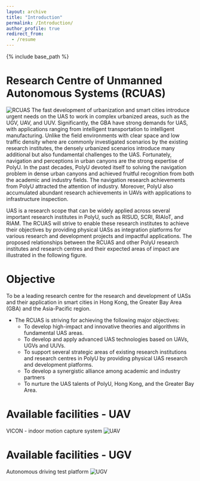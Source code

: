```yaml
---
layout: archive
title: "Introduction"
permalink: /Introduction/
author_profile: true
redirect_from:
  - /resume
---
```


{% include base_path %}

Research Centre of Unmanned Autonomous Systems (RCUAS)
======
![RCUAS](https://mapei319.github.io/Polyu_RCUAS.github.io/images/RCUAS-2.png)
The fast development of urbanization and smart cities introduce urgent needs on the UAS to work in complex urbanized areas, such as the UGV, UAV, and UUV. Significantly, the GBA have strong demands for UAS, with applications ranging from intelligent transportation to intelligent manufacturing. Unlike the field environments with clear space and low traffic density where are commonly investigated scenarios by the existing research institutes, the densely urbanized scenarios introduce many additional but also fundamental challenges to the UAS. Fortunately, navigation and perceptions in urban canyons are the strong expertise of PolyU. In the past decades, PolyU devoted itself to solving the navigation problem in dense urban canyons and achieved fruitful recognition from both the academic and industry fields. The navigation research achievements from PolyU attracted the attention of industry. Moreover, PolyU also accumulated abundant research achievements in UAVs with applications to infrastructure inspection.

UAS is a research scope that can be widely applied across several important research institutes in PolyU, such as RISUD, SCRI, RIAIoT, and RIAM. The RCUAS will strive to enable these research institutes to achieve their objectives by providing physical UASs as integration platforms for various research and development projects and impactful applications. The proposed relationships between the RCUAS and other PolyU research institutes and research centres and their expected areas of impact are illustrated in the following figure.

Objective
======
To be a leading research centre for the research and development of UASs and their application in smart cities in Hong Kong, the Greater Bay Area (GBA) and the Asia-Pacific region.

* The RCUAS is striving for achieving the following major objectives:
  * To develop high-impact and innovative theories and algorithms in fundamental UAS areas.
  * To develop and apply advanced UAS technologies based on UAVs, UGVs and UUVs.
  * To support several strategic areas of existing research institutions and research centres in PolyU by providing physical UAS   research and development platforms.
  * To develop a synergistic alliance among academic and industry partners
  * To nurture the UAS talents of PolyU, Hong Kong, and the Greater Bay Area.
  
Available facilities - UAV
======
VICON - indoor motion capture system
![UAV](https://mapei319.github.io/Polyu_RCUAS.github.io/images/UAV.png)

Available facilities - UGV
======
Autonomous driving test platform
![UGV](https://mapei319.github.io/Polyu_RCUAS.github.io/images/UGV.png)
